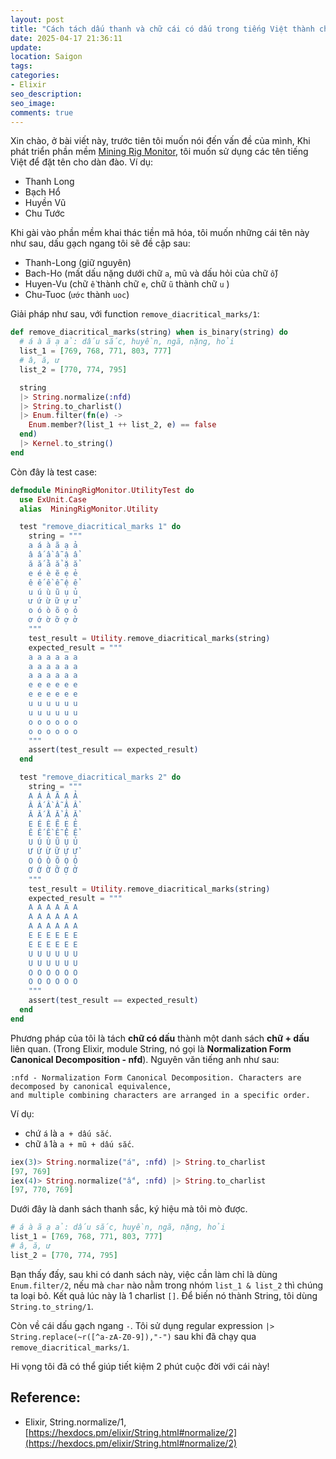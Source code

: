 ```yaml
---
layout: post
title: "Cách tách dấu thanh và chữ cái có dấu trong tiếng Việt thành chữ Latin với Elixir"
date: 2025-04-17 21:36:11
update:
location: Saigon
tags:
categories:
- Elixir
seo_description:
seo_image:
comments: true
---
```


Xin chào, ở bài viết này, trước tiên tôi muốn nói đến vấn đề của mình, Khi phát triển phần mềm [Mining Rig Monitor](https://github.com/nguyenvinhlinh/Mining-Rig-Monitor), tôi muốn sử dụng
các tên tiếng Việt để đặt tên cho dàn đào. Ví dụ:

- Thanh Long
- Bạch Hổ
- Huyền Vũ
- Chu Tước

Khi gài vào phần mềm khai thác tiền mã hóa, tôi muốn những cái tên này như sau, dấu gạch ngang tôi sẽ đề cập sau:
- Thanh-Long (giữ nguyên)
- Bach-Ho (mất dấu nặng dưới chữ `a`, mũ và dấu hỏi của chữ `ổ`)
- Huyen-Vu (chữ `ề` thành chữ `e`, chữ `ũ` thành chữ `u` )
- Chu-Tuoc (`ước` thành `uoc`)



Giải pháp như sau, với function `remove_diacritical_marks/1`:

```elixir
def remove_diacritical_marks(string) when is_binary(string) do
  # á à ã ạ ả: dấu sắc, huyền, ngã, nặng, hỏi
  list_1 = [769, 768, 771, 803, 777]
  # â, ă, ư
  list_2 = [770, 774, 795]

  string
  |> String.normalize(:nfd)
  |> String.to_charlist()
  |> Enum.filter(fn(e) ->
    Enum.member?(list_1 ++ list_2, e) == false
  end)
  |> Kernel.to_string()
end
```

Còn đây là test case:
```elixir
defmodule MiningRigMonitor.UtilityTest do
  use ExUnit.Case
  alias  MiningRigMonitor.Utility

  test "remove_diacritical_marks 1" do
    string = """
    a á à ã ạ ả
    â ấ ầ ẫ ậ ẩ
    ă ắ ằ ẳ ặ ẳ
    e é è ẽ ẹ ẻ
    ê ế ề ễ ệ ể
    u ú ù ũ ụ ủ
    ư ứ ừ ữ ự ử
    o ó ò õ ọ ỏ
    ơ ớ ờ ỡ ợ ở
    """
    test_result = Utility.remove_diacritical_marks(string)
    expected_result = """
    a a a a a a
    a a a a a a
    a a a a a a
    e e e e e e
    e e e e e e
    u u u u u u
    u u u u u u
    o o o o o o
    o o o o o o
    """
    assert(test_result == expected_result)
  end

  test "remove_diacritical_marks 2" do
    string = """
    A Á À Ã Ạ Ả
    Â Ấ Ầ Ẫ Ậ Ẩ
    Ă Ắ Ằ Ẳ Ặ Ẳ
    E É È Ẽ Ẹ Ẻ
    Ê Ế Ề Ễ Ệ Ể
    U Ú Ù Ũ Ụ Ủ
    Ư Ứ Ừ Ữ Ự Ử
    O Ó Ò Õ Ọ Ỏ
    Ơ Ớ Ờ Ỡ Ợ Ở
    """
    test_result = Utility.remove_diacritical_marks(string)
    expected_result = """
    A A A A A A
    A A A A A A
    A A A A A A
    E E E E E E
    E E E E E E
    U U U U U U
    U U U U U U
    O O O O O O
    O O O O O O
    """
    assert(test_result == expected_result)
  end
end
```

Phương pháp của tôi là tách **chữ có dấu** thành một danh sách **chữ + dấu** liên quan. (Trong Elixir, module String, nó gọi là **Normalization Form Canonical Decomposition - nfd**).
Nguyên văn tiếng anh như sau:

```text
:nfd - Normalization Form Canonical Decomposition. Characters are decomposed by canonical equivalence,
and multiple combining characters are arranged in a specific order.
```

Ví dụ:

- chứ `á` là `a + dấu sắc`.
- chữ `ấ` là `a + mũ + dấu sắc`.

```elixir
iex(3)> String.normalize("á", :nfd) |> String.to_charlist
[97, 769]
iex(4)> String.normalize("ấ", :nfd) |> String.to_charlist
[97, 770, 769]
```

Dưới đây là danh sách thanh sắc, ký hiệu mà tôi mò được.

```elixir
# á à ã ạ ả: dấu sắc, huyền, ngã, nặng, hỏi
list_1 = [769, 768, 771, 803, 777]
# â, ă, ư
list_2 = [770, 774, 795]
```

Bạn thấy đấy, sau khi có danh sách này, việc cần làm chỉ là dùng `Enum.filter/2`, nếu mà `char` nào nằm trong nhóm `list_1 & list_2` thì chúng ta loại bỏ.
Kết quả lúc này là 1 charlist `[]`. Để biến nó thành String, tôi dùng `String.to_string/1`.

Còn về cái dấu gạch ngang `-`. Tôi sử dụng regular expression `|> String.replace(~r([^a-zA-Z0-9]),"-")` sau khi đã chạy qua `remove_diacritical_marks/1`.

Hi vọng tôi đã có thể giúp tiết kiệm 2 phút cuộc đời với cái này!

## Reference:
- Elixir, String.normalize/1, [https://hexdocs.pm/elixir/String.html#normalize/2](https://hexdocs.pm/elixir/String.html#normalize/2)
